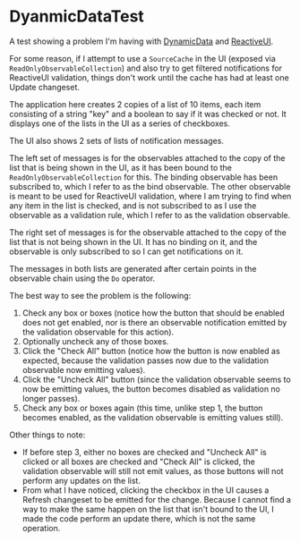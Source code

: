 # DyanmicDataTest
A test showing a problem I'm having with [DynamicData](https://github.com/reactivemarbles/DynamicData) and [ReactiveUI](https://github.com/reactiveui/ReactiveUI).

For some reason, if I attempt to use a `SourceCache` in the UI (exposed via `ReadOnlyObservableCollection`) and also try to get filtered notifications for ReactiveUI validation, things don't work until the cache has had at least one Update changeset.

The application here creates 2 copies of a list of 10 items, each item consisting of a string "key" and a boolean to say if it was checked or not. It displays one of the lists in the UI as a series of checkboxes.

The UI also shows 2 sets of lists of notification messages.

The left set of messages is for the observables attached to the copy of the list that is being shown in the UI, as it has been bound to the `ReadOnlyObservableCollection` for this. The binding observable has been subscribed to, which I refer to as the bind observable. The other observable is meant to be used for ReactiveUI validation, where I am trying to find when any item in the list is checked, and is not subscribed to as I use the observable as a validation rule, which I refer to as the validation observable.

The right set of messages is for the observable attached to the copy of the list that is not being shown in the UI. It has no binding on it, and the observable is only subscribed to so I can get notifications on it.

The messages in both lists are generated after certain points in the observable chain using the `Do` operator.

The best way to see the problem is the following:
1. Check any box or boxes (notice how the button that should be enabled does not get enabled, nor is there an observable notification emitted by the validation observable for this action).
2. Optionally uncheck any of those boxes.
3. Click the "Check All" button (notice how the button is now enabled as expected, because the validation passes now due to the validation observable now emitting values).
4. Click the "Uncheck All" button (since the validation observable seems to now be emitting values, the button becomes disabled as validation no longer passes).
5. Check any box or boxes again (this time, unlike step 1, the button becomes enabled, as the validation observable is emitting values still).

Other things to note:
* If before step 3, either no boxes are checked and "Uncheck All" is clicked or all boxes are checked and "Check All" is clicked, the validation observable will still not emit values, as those buttons will not perform any updates on the list.
* From what I have noticed, clicking the checkbox in the UI causes a Refresh changeset to be emitted for the change. Because I cannot find a way to make the same happen on the list that isn't bound to the UI, I made the code perform an update there, which is not the same operation.
